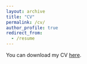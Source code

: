 ```yaml
---
layout: archive
title: "CV"
permalink: /cv/
author_profile: true
redirect_from:
  - /resume
---
```


You can download my CV [here](http://karanalytics.github.io/files/CV.pdf "Curriculum Vitae").